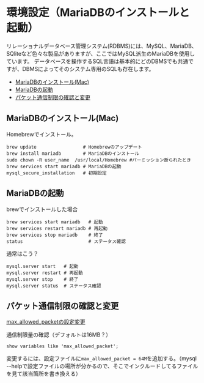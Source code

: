 # 環境設定（MariaDBのインストールと起動）

リレーショナルデータベース管理システム(RDBMS)には、MySQL、MariaDB、SQliteなど色々な製品がありますが、ここではMySQL派生のMariaDBを使用しています。
データベースを操作するSQL言語は基本的にどのDBMSでも共通ですが、DBMSによってそのシステム専用のSQLも存在します。


<!-- @import "[TOC]" {cmd="toc" depthFrom=2 depthTo=6 orderedList=false} -->
<!-- code_chunk_output -->

- [MariaDBのインストール(Mac)](#mariadbのインストールmac)
- [MariaDBの起動](#mariadbの起動)
- [パケット通信制限の確認と変更](#パケット通信制限の確認と変更)

<!-- /code_chunk_output -->


## MariaDBのインストール(Mac)

Homebrewでインストール。
```
brew update                 # Homebrewのアップデート
brew install mariadb        # MariaDBのインストール
sudo chown -R user_name  /usr/local/Homebrew #パーミッション断られたとき
brew services start mariadb # MariaDBの起動
mysql_secure_installation   # 初期設定
```

## MariaDBの起動

brewでインストールした場合
```
brew services start mariadb   # 起動
brew services restart mariadb # 再起動
brew services stop mariadb    # 終了
status                        # ステータス確認
```

通常はこう？
```
mysql.server start   # 起動
mysql.server restart # 再起動
mysql.server stop    # 終了
mysql.server status  # ステータス確認
```

## パケット通信制限の確認と変更

[max_allowed_packetの設定変更](https://hodalog.com/how-to-set-max-allowed-packet/)

通信制限量の確認（デフォルトは16MB？）
```
show variables like 'max_allowed_packet';
```
変更するには、設定ファイルに`max_allowed_packet = 64M`を追加する。（mysql --helpで設定ファイルの場所が分かるので、そこでインクルードしてるファイルを見て該当箇所を書き換える）
